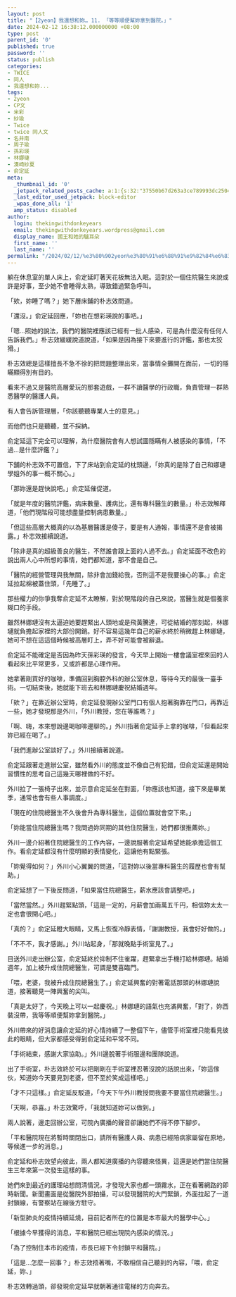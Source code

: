 ```yaml
---
layout: post
title: "【2yeon】我還想和妳… 11. 「等等順便幫妳拿到醫院。」"
date: 2024-02-12 16:38:12.000000000 +08:00
type: post
parent_id: '0'
published: true
password: ''
status: publish
categories:
- TWICE
- 同人
- 我還想和妳...
tags:
- 2yeon
- CP文
- 米彩
- 紗瑜
- Twice
- twice 同人文
- 名井南
- 周子瑜
- 孫彩瑛
- 林娜璉
- 湊崎紗夏
- 俞定延
meta:
  _thumbnail_id: '0'
  _jetpack_related_posts_cache: a:1:{s:32:"37550b67d263a3ce789993dc25046c5f";a:2:{s:7:"expires";i:1736453658;s:7:"payload";a:6:{i:0;a:1:{s:2:"id";i:3953;}i:1;a:1:{s:2:"id";i:4051;}i:2;a:1:{s:2:"id";i:3985;}i:3;a:1:{s:2:"id";i:3941;}i:4;a:1:{s:2:"id";i:4059;}i:5;a:1:{s:2:"id";i:4048;}}}}
  _last_editor_used_jetpack: block-editor
  _wpas_done_all: '1'
  amp_status: disabled
author:
  login: thekingwithdonkeyears
  email: thekingwithdonkeyears.wordpress@gmail.com
  display_name: 國王和她的驢耳朵
  first_name: ''
  last_name: ''
permalink: "/2024/02/12/%e3%80%902yeon%e3%80%91%e6%88%91%e9%82%84%e6%83%b3%e5%92%8c%e5%a6%b3-11-%e3%80%8c%e7%ad%89%e7%ad%89%e9%a0%86%e4%be%bf%e5%b9%ab%e5%a6%b3%e6%8b%bf%e5%88%b0%e9%86%ab%e9%99%a2%e3%80%82%e3%80%8d/"
---
```


躺在休息室的單人床上，俞定延盯著天花板無法入眠。這對於一個住院醫生來說或許是好事，至少她不會睡得太熟，導致錯過緊急呼叫。

「欸，妳睡了嗎？」她下層床鋪的朴志效問道。

「還沒。」俞定延回應，「妳也在想彩瑛說的事吧。」

「嗯...照她的說法，我們的醫院裡應該已經有一批人感染，可是為什麼沒有任何人告訴我們。」朴志效緩緩說道說道，「如果是因為接下來要進行的評鑑，那也太狡猾。」

朴志效總是這樣擅長不急不徐的把問題整理出來，當事情全攤開在面前，一切的隱瞞顯得別有目的。

看來不過又是醫院高層愛玩的那套遊戲，一群不讀醫學的行政職，負責管理一群熟悉醫學的醫護人員。

有人會告訴管理層，「你該聽聽專業人士的意見。」

而他們也只是聽聽，並不採納。

俞定延這下完全可以理解，為什麼醫院會有人想試圖隱瞞有人被感染的事情，「不過...是什麼評鑑？」

下舖的朴志效不可置信，下了床站到俞定延的枕頭邊，「妳真的是除了自己和娜璉學姐外的事一概不關心。」

「那妳還是趕快說吧。」俞定延催促道。

「就是年度的醫院評鑑，病床數量、護病比，還有專科醫生的數量。」朴志效解釋道，「他們現階段可能想盡量控制病患數量。」

「但這些高層大概真的以為基層醫護是傻子，要是有人通報，事情還不是會被揭露。」朴志效接續說道。

「除非是真的超級善良的醫生，不然誰會跟上面的人過不去。」俞定延面不改色的說出兩人心中所想的事情，她們都知道，那不會是自己。

「醫院的經營管理與我無關，除非會加錢給我，否則這不是我要操心的事。」俞定延拉起棉被蓋住頭，「先睡了。」

那些權力的你爭我奪俞定延不太瞭解，對於現階段的自己來說，當醫生就是個養家糊口的手段。

雖然林娜璉沒有太逼迫她要趕緊出人頭地或是飛黃騰達，可從結婚的那刻起，林娜璉就負擔起家裡的大部份開銷。好不容易這幾年自己的薪水終於稍微趕上林娜璉，她可不想在這這個時候被高層盯上，弄不好可能會被辭退。

俞定延不能確定是否因為昨天孫彩瑛的發言，今天早上開始一樓會議室裡來回的人看起來比平常更多，又或許都是心理作用。

她拿著剛買好的咖啡，準備回到胸腔外科的辦公室休息，等待今天的最後一臺手術。一切結束後，她就能下班去和林娜璉慶祝結婚週年。

「欸？」在靠近辦公室時，俞定延發現辦公室門口有個人抱著胸靠在門口，再靠近一些，她才發現那是外川，「外川教授，您在等誰嗎？」

「啊、嗨，本來想說邊喝咖啡邊聊的。」外川指著俞定延手上拿的咖啡，「但看起來妳已經在喝了。」

「我們進辦公室談好了。」外川接續著說道。

俞定延跟著走進辦公室，雖然看外川的態度並不像自己有犯錯，但俞定延還是開始習慣性的思考自己這幾天哪裡做的不好。

外川拉了一張椅子出來，並示意俞定延坐在對面，「妳應該也知道，接下來是畢業季，通常也會有些人事調度。」

「現在的住院總醫生不久後會升為專科醫生，這個位置就會空下來。」

「妳能當住院總醫生嗎？我問過妳同期的其他住院醫生，她們都很推薦妳。」

外川一邊介紹著住院總醫生的工作內容，一邊說服著俞定延希望她能承擔這個工作。看俞定延都沒有什麼明顯的表情變化，這讓他有點緊張。

「妳覺得如何？」外川小心翼翼的問道，「這對妳以後當專科醫生的履歷也會有幫助。」

俞定延想了一下後反問道，「如果當住院總醫生，薪水應該會調整吧。」

「當然當然。」外川趕緊點頭，「這是一定的，月薪會加兩萬五千円，相信妳太太一定也會很開心吧。」

「真的？」俞定延瞪大眼睛，又馬上恢復冷靜表情，「謝謝教授，我會好好做的。」

「不不不，我才感謝。」外川站起身，「那就晚點手術室見了。」

目送外川走出辦公室，俞定延終於抑制不住雀躍，趕緊拿出手機打給林娜璉。結婚週年，加上被升成住院總醫生，可謂是雙喜臨門。

「喂，老婆，我被升成住院總醫生了。」俞定延興奮的對著電話那頭的林娜璉說道，接著聽見一陣興奮的尖叫。

「真是太好了，今天晚上可以一起慶祝。」林娜璉的語氣也充滿興奮，「對了，妳西裝沒帶，我等等順便幫妳拿到醫院。」

外川帶來的好消息讓俞定延的好心情持續了一整個下午，儘管手術室裡只能看見彼此的眼睛，但大家都感受得到俞定延和平常不同。

「手術結束，感謝大家協助。」外川邊脫著手術服邊和團隊說道。

出了手術室，朴志效終於可以把剛剛在手術室裡忍著沒說的話說出來，「妳這傢伙，知道妳今天要見到老婆，但不至於笑成這樣吧。」

「才不只這樣。」俞定延反駁道，「今天下午外川教授問我要不要當住院總醫生。」

「天啊，恭喜。」朴志效驚呼，「我就知道妳可以做到。」

兩人說著，邊走回辦公室，可院內廣播的聲音卻讓她們不得不停下腳步。

「平和醫院現在將暫時關閉出口，請所有醫護人員、病患已經陪病家屬留在原地，等候進一步的消息。」

俞定延和朴志效望向彼此，兩人都知道廣播的內容聽來怪異，這還是她們當住院醫生三年來第一次發生這樣的事。

她們來到最近的護理站想問清情況，才發現大家也都一頭霧水，正在看著網路的即時新聞。新聞畫面是從醫院外部拍攝，可以發現醫院的大門緊鎖，外面拉起了一道封鎖線，有警察站在線後方駐守。

「新型肺炎的疫情持續延燒，目前記者所在的位置是本市最大的醫學中心。」

「根據今早獲得的消息，平和醫院已經出現院內感染的情況。」

「為了控制住本市的疫情，市長已經下令封鎖平和醫院。」

「這是...怎麼一回事？」朴志效捂著嘴，不敢相信自己聽到的內容，「喂，俞定延，妳、」

朴志效轉過頭，卻發現俞定延早就朝著通往電梯的方向奔去。
